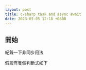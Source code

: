 ```yaml
---
layout: post
title: c-sharp task and async await
date: 2023-05-05 12:18 +0800
---
```


## 開始

<p>紀錄一下非同步用法</p>


假設有隻個判斷式如下
<script  type='text/javascript' src=''>

    public bool check()
    {
      bool result = bExistA1() && bExistA2() && bExistA3();
      return result;
    }
    public bool bExistA1()
    {
      return true;
    }
    public bool bExistA2()
    {
      return true;
    }
    public bool bExistA2()
    {
      return true;
    }


可以改成如下
<script  type='text/javascript' src=''>

    Task<bool> t1 = bExistA1();
    Task<bool> t2 = bExistA2();
    Task.WaitAll(t1, t2);
    bool[] results = new bool[] { t1.Result, t2.Result);

    public async Task<bool> bExistA1()
    {
        /*
        await ...
        */
        return true;
    }
    public async Task<bool> bExistA2()
    {
        /*
        await ...
        */
        return true;
    }
    public async Task<bool> bExistA3()
    {
        /*
        await ...
        */
        return true;
    }
